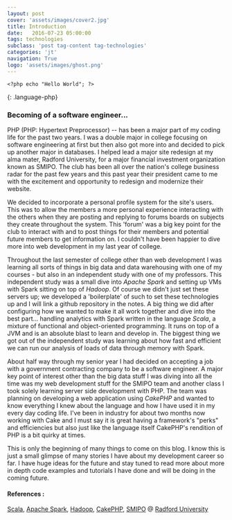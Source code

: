 ```yaml
---
layout: post
cover: 'assets/images/cover2.jpg'
title: Introduction
date:   2016-07-23 05:00:00
tags: technologies
subclass: 'post tag-content tag-technologies'
categories: 'jt'
navigation: True
logo: 'assets/images/ghost.png'
---
```


~~~
<?php echo "Hello World"; ?>
~~~
{: .language-php}

### Becoming of a software engineer...

PHP (PHP: Hypertext Preprocessor) -- has been a major part of my coding life for the past two years. I was a double major in college focusing on software engineering at first but then also got more into and decided to pick up another major in databases. I helped lead a major site redesign at my alma mater, Radford University, for a major financial investment organization known as SMIPO. The club has been all over the nation's college business radar for the past few years and this past year their president came to me with the excitement and opportunity to redesign and modernize their website.

We decided to incorporate a personal profile system for the site's users. This was to allow the members a more personal experience interacting with the others when they are posting and replying to forums boards on subjects they create throughout the system. This 'forum' was a big key point for the club to interact with and to post things for their members and potential future members to get information on. I couldn't have been happier to dive more into web development in my last year of college.

Throughout the last semester of college other than web development I was learning all sorts of things in big data and data warehousing with one of my courses - but also in an independent study with one of my professors. This independent study was a small dive into *Apache Spark* and setting up VMs with Spark sitting on top of *Hadoop*. Of course we didn't just set these servers up; we developed a 'boilerplate' of such to set these technologies up and I will link a github repository in the notes. A big thing we did after configuring how we wanted to make it all work together and dive into the best part... handling analytics with Spark written in the language *Scala*, a mixture of functional and object-oriented programming. It runs on top of a JVM and is an absolute blast to learn and develop in. The biggest thing we got out of the independent study was learning about how fast and efficient we can run our analysis of loads of data through memory with Spark.

About half way through my senior year I had decided on accepting a job with a government contracting company to be a software engineer. A major key point of interest other than the big data stuff I was diving into all the time was my web development stuff for the SMIPO team and another class I took solely learning server side development with PHP. The team was planning on developing a web application using *CakePHP* and wanted to know everything I knew about the language and how I have used it in my every day coding life. I've been in industry for about two months now working with Cake and I must say it is great having a framework's "perks" and efficiencies but also just like the language itself CakePHP's rendition of PHP is a bit quirky at times.

This is only the beginning of many things to come on this blog. I know this is just a small glimpse of many stories I have about my development career so far. I have huge ideas for the future and stay tuned to read more about more in depth code examples and tutorials I have done and will be doing in the coming future.


#### References :
[Scala](http://www.scala-lang.org/), [Apache Spark](http://spark.apache.org/), [Hadoop](http://hadoop.apache.org/), [CakePHP](http://cakephp.org/), [SMIPO](https://php.radford.edu/~smipo/) @ [Radford University](http://www.radford.edu)
